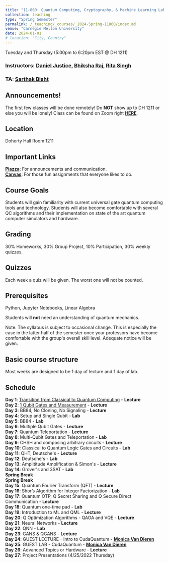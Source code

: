```yaml
---
title: "11-860: Quantum Computing, Cryptography, & Machine Learning Lab"
collection: teaching
type: "Spring Semester"
permalink: /_teaching/_courses/_2024-Spring-11860/index.md
venue: "Carnegie Mellon University"
date: 2024-01-01
# location: "City, Country"
---
```


Tuesday and Thursday (5:00pm to 6:20pm EST @ DH 1211)   
### Instructors: [Daniel Justice](https://thequantumturtle.github.io/), [Bhiksha Raj](http://mlsp.cs.cmu.edu/people/bhiksha/), [Rita Singh](http://mlsp.cs.cmu.edu/people/rsingh/index.html) 
### TA: <a href="https://www.linkedin.com/in/bisht-sarthak/" target="_blank">Sarthak Bisht</a>


## Announcements!
The first few classes will be done remotely! Do **NOT** show up to DH 1211 or else you will be lonely!
Class can be found on Zoom right [**HERE**](https://cmu.zoom.us/j/92683738441?pwd=SzB1OTRnTUxpZ1FWYjAzempMdmliUT09).

## Location
Doherty Hall Room 1211

## Important Links
[**Piazza**](https://piazza.com/class/lrerj4lwa843n7): For announcements and communication.  
[**Canvas**](https://canvas.cmu.edu/courses/39800): For those fun assignments that everyone likes to do. 

## Course Goals
Students will gain familiarity with current universal gate quantum computing tools and technology. Students will also become comfortable with several QC algorithms and their implementation on state of the art quantum computer simulators and hardware. 

## Grading
30% Homeworks, 30% Group Project, 10% Participation, 30% weekly quizzes.

## Quizzes
Each week a quiz will be given. The worst one will not be counted.

## Prerequisites
Python, Jupyter Notebooks, Linear Algebra

Students will **not** need an understanding of quantum mechanics.


Note: The syllabus is subject to occasional change. This is especially the case in the latter half of the semester once your professors have become comfortable with the group's overall skill level. Adequate notice will be given.


## Basic course structure

Most weeks are designed to be 1 day of lecture and 1 day of lab. 


## Schedule
**Day 1**: [Transition from Classical to Quantum Computing](/_teaching/_courses/_2024-Spring-11860/_syllabus/1-Introduction.md) - **Lecture**   
**Day 2**: [1 Qubit Gates and Measurement](/_teaching/_courses/_2024-Spring-11860/index.md) - **Lecture**   
**Day 3**: BB84, No Cloning, No Signaling - **Lecture**  
**Day 4**: Setup and Single Qubit - **Lab**  
**Day 5**: BB84 - **Lab**  
**Day 6**: Multiple Qubit Gates - **Lecture**  
**Day 7**: Quantum Teleportation - **Lecture**   
**Day 8**: Multi-Qubit Gates and Teleportation - **Lab**  
**Day 9**: CHSH and composing arbitrary circuits - **Lecture**  
**Day 10**: Classical to Quantum Logic Gates and Circuits - **Lab**  
**Day 11**: QHT, Deutsche's - **Lecture**  
**Day 12**: Deutsche's - **Lab**  
**Day 13**: Amplititude Amplification & Simon's - **Lecture**  
**Day 14**: Grover's and 3SAT - **Lab**  
**Spring Break**  
**Spring Break**  
**Day 15**: Quantum Fourier Transform (QFT) - **Lecture**  
**Day 16**: Shor’s Algorithm for Integer Factorization - **Lab**  
**Day 17**: Quantum OTP, Q Secret Sharing and Q Secure Direct Communication - **Lecture**   
**Day 18**: Quantum one-time pad - **Lab**  
**Day 19**: Introduction to ML and QML - **Lecture**  
**Day 20**: Q Optimization Algorithms - QAOA and VQE - **Lecture**  
**Day 21**: Neural Networks - **Lecture**  
**Day 22**: QNN - **Lab**  
**Day 23**: GANS & QGANS - **Lecture**  
**Day 24**: GUEST LECTURE - Intro to CudaQuantum - [**Monica Van Dieren**]()    
**Day 25**: GUEST LAB - CudaQuantum - [**Monica Van Dieren**]()  
**Day 26**: Advanced Topics or Hardware - **Lecture**   
**Day 27**: Project Presentations  (4/25/2022 Thursday)  



<!-- *Schedule with assignments, readings, etc. can be found [here](schedule.html)* -->
